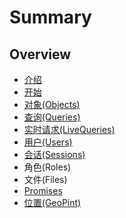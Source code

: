 # Summary

## Overview

* [介绍](README.md)
* [开始](ce-shi.md)
* [对象\(Objects\)](dui-xiang.md)
* [查询\(Queries\)](qing-6c4228-queries.md)
* [实时请求\(LiveQueries\)](livequeries.md)
* [用户\(Users\)](yong-623728-users.md)
* [会话\(Sessions\)](hui-8bdd28-sessions.md)
* 角色\(Roles\)
* 文件\(Files\)
* [Promises](promises.md)
* [位置\(GeoPint\)](wei-7f6e28-geopint.md)

